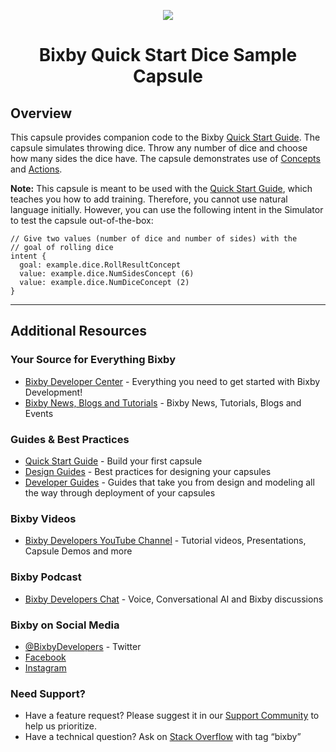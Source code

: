 <p align="Center">
  <img src="https://bixbydevelopers.com/dev/docs-assets/resources/dev-guide/bixby_logo_github-11221940070278028369.png">
  <br/>
  <h1 align="Center">Bixby Quick Start Dice Sample Capsule</h1>
</p>

## Overview

This capsule provides companion code to the Bixby [Quick Start Guide](https://bixbydevelopers.com/dev/docs/get-started/quick-start). The capsule simulates throwing dice. Throw any number of dice and choose how many sides the dice have. The capsule demonstrates use of [Concepts](https://bixbydevelopers.com/dev/docs/dev-guide/developers/modeling.modeling-concepts) and [Actions](https://bixbydevelopers.com/dev/docs/dev-guide/developers/modeling.modeling-actions).

**Note:** This capsule is meant to be used with the [Quick Start Guide](https://bixbydevelopers.com/dev/docs/get-started/quick-start), which teaches you how to add training. Therefore, you cannot use natural language initially. However, you can use the following intent in the Simulator to test the capsule out-of-the-box:

```
// Give two values (number of dice and number of sides) with the
// goal of rolling dice
intent {
  goal: example.dice.RollResultConcept
  value: example.dice.NumSidesConcept (6)
  value: example.dice.NumDiceConcept (2)
}
```

---

## Additional Resources

### Your Source for Everything Bixby
* [Bixby Developer Center](http://bixbydevelopers.com) - Everything you need to get started with Bixby Development!
* [Bixby News, Blogs and Tutorials](https://bixby.developer.samsung.com/) - Bixby News, Tutorials, Blogs and Events

### Guides & Best Practices
* [Quick Start Guide](https://bixbydevelopers.com/dev/docs/get-started/quick-start) - Build your first capsule
* [Design Guides](https://bixbydevelopers.com/dev/docs/dev-guide/design-guides) - Best practices for designing your capsules
* [Developer Guides](https://bixbydevelopers.com/dev/docs/dev-guide/developers) - Guides that take you from design and modeling all the way through deployment of your capsules

### Bixby Videos
* [Bixby Developers YouTube Channel](https://www.youtube.com/c/bixbydevelopers) - Tutorial videos, Presentations, Capsule Demos and more

### Bixby Podcast
* [Bixby Developers Chat](http://bixbydev.buzzsprout.com/) - Voice, Conversational AI and Bixby discussions 

### Bixby on Social Media
* [@BixbyDevelopers](https://twitter.com/bixbydevelopers) - Twitter
* [Facebook](https://facebook.com/BixbyDevelopers)
* [Instagram](https://www.instagram.com/bixbydevelopers/)

### Need Support?
* Have a feature request? Please suggest it in our [Support Community](https://support.bixbydevelopers.com/hc/en-us/community/topics/360000183273-Feature-Requests) to help us prioritize.
* Have a technical question? Ask on [Stack Overflow](https://stackoverflow.com/questions/tagged/bixby) with tag “bixby”
